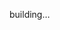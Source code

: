 building…

<!-- ##{"script":"<script id=‘_wau25o’>var _wau = _wau || []; _wau.push([‘dynamic’, ‘gynmxiy4vl’, ‘25o’, ‘c4302bffffff’, ‘small’]);</script><script async src=‘http://waust.at/d.js’></script>"}## -->